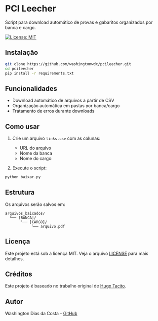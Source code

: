 # PCI Leecher

Script para download automático de provas e gabaritos organizados por banca e cargo.

[![License: MIT](https://img.shields.io/badge/License-MIT-yellow.svg)](https://opensource.org/licenses/MIT)

## Instalação

```bash
git clone https://github.com/washingtonwdc/pcileecher.git
cd pcileecher
pip install -r requirements.txt
```

## Funcionalidades

- Download automático de arquivos a partir de CSV
- Organização automática em pastas por banca/cargo
- Tratamento de erros durante downloads

## Como usar

1. Crie um arquivo `links.csv` com as colunas:
   - URL do arquivo
   - Nome da banca
   - Nome do cargo

2. Execute o script:
```python
python baixar.py
```

## Estrutura
Os arquivos serão salvos em:
```
arquivos_baixados/
  └── [BANCA]/
       └── [CARGO]/
            └── arquivo.pdf
```

## Licença

Este projeto está sob a licença MIT. Veja o arquivo [LICENSE](LICENSE) para mais detalhes.

## Créditos

Este projeto é baseado no trabalho original de [Hugo Tacito](https://github.com/hugotacito/pcileecher).

## Autor

Washington Dias da Costa - [GitHub](https://github.com/washingtonwdc)
